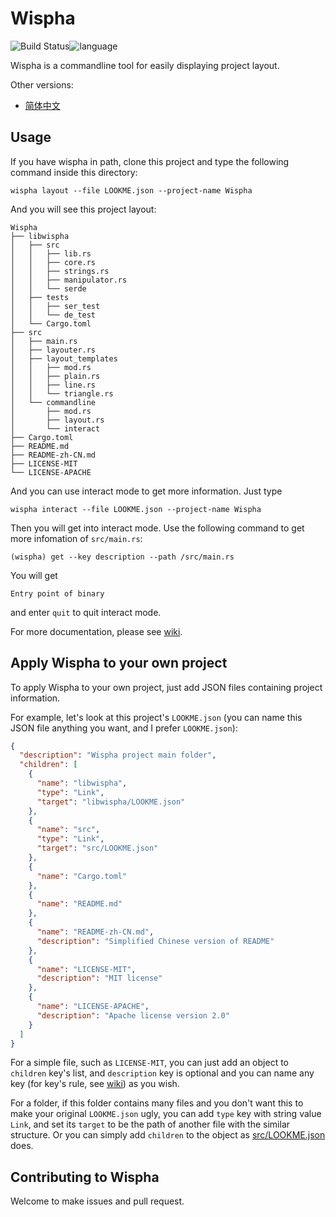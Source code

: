 # Wispha

![Build Status](https://travis-ci.org/Evian-Zhang/Wispha.svg?branch=master)![language](https://img.shields.io/badge/language-rust-orange.svg)

Wispha is a commandline tool for easily displaying project layout.

Other versions:

* [简体中文](README-zh-CN.md)

## Usage

If you have wispha in path, clone this project and type the following command inside this directory:

```shell
wispha layout --file LOOKME.json --project-name Wispha
```

And you will see this project layout:

```
Wispha
├── libwispha
│   ├── src
│   │   ├── lib.rs
│   │   ├── core.rs
│   │   ├── strings.rs
│   │   ├── manipulator.rs
│   │   └── serde
│   ├── tests
│   │   ├── ser_test
│   │   └── de_test
│   └── Cargo.toml
├── src
│   ├── main.rs
│   ├── layouter.rs
│   ├── layout_templates
│   │   ├── mod.rs
│   │   ├── plain.rs
│   │   ├── line.rs
│   │   └── triangle.rs
│   └── commandline
│       ├── mod.rs
│       ├── layout.rs
│       └── interact
├── Cargo.toml
├── README.md
├── README-zh-CN.md
├── LICENSE-MIT
└── LICENSE-APACHE
```

And you can use interact mode to get more information. Just type

```shell
wispha interact --file LOOKME.json --project-name Wispha
```

Then you will get into interact mode. Use the following command to get more infomation of `src/main.rs`:

```shell
(wispha) get --key description --path /src/main.rs
```

You will get

```
Entry point of binary
```

and enter `quit` to quit interact mode.

For more documentation, please see [wiki](https://github.com/Evian-Zhang/Wispha/wiki).

## Apply Wispha to your own project

To apply Wispha to your own project, just add JSON files containing project information.

For example, let's look at this project's `LOOKME.json` (you can name this JSON file anything you want, and I prefer `LOOKME.json`):

```json
{
  "description": "Wispha project main folder",
  "children": [
    {
      "name": "libwispha",
      "type": "Link",
      "target": "libwispha/LOOKME.json"
    },
    {
      "name": "src",
      "type": "Link",
      "target": "src/LOOKME.json"
    },
    {
      "name": "Cargo.toml"
    },
    {
      "name": "README.md"
    },
    {
      "name": "README-zh-CN.md",
      "description": "Simplified Chinese version of README"
    },
    {
      "name": "LICENSE-MIT",
      "description": "MIT license"
    },
    {
      "name": "LICENSE-APACHE",
      "description": "Apache license version 2.0"
    }
  ]
}
```

For a simple file, such as `LICENSE-MIT`, you can just add an object to `children` key's list, and `description` key is optional and you can name any key (for key's rule, see [wiki](https://github.com/Evian-Zhang/Wispha/wiki)) as you wish.

For a folder, if this folder contains many files and you don't want this to make your original `LOOKME.json` ugly, you can add `type` key with string value `Link`, and set its `target` to be the path of another file with the similar structure. Or you can simply add `children` to the object as [src/LOOKME.json](src/LOOKME.json) does.

## Contributing to Wispha

Welcome to make issues and pull request.